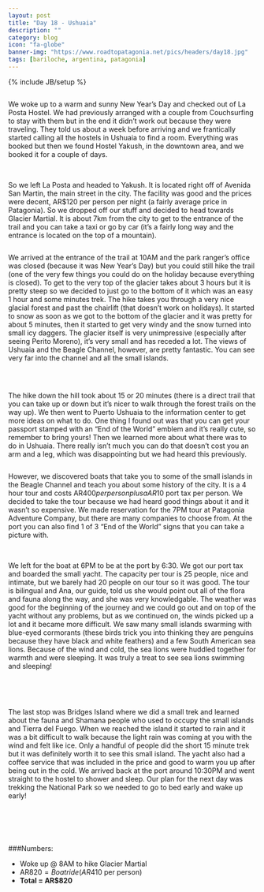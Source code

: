 ```yaml
---
layout: post
title: "Day 18 - Ushuaia"
description: ""
category: blog
icon: "fa-globe"
banner-img: "https://www.roadtopatagonia.net/pics/headers/day18.jpg"
tags: [bariloche, argentina, patagonia]
---
```

{% include JB/setup %}


<figure>
	<a class="fancybox" rel="one"  href="{{ site.pics.days }}/day18/pic03_o.jpg"><img src="{{ site.pics.days }}/day18/pic03.jpg" alt=""></a>
</figure>

We woke up to a warm and sunny New Year’s Day and checked out of La Posta Hostel. We had previously arranged with a couple from Couchsurfing to stay with them but in the end it didn’t work out because they were traveling. They told us about a week before arriving and we frantically started calling all the hostels in Ushuaia to find a room. Everything was booked but then we found Hostel Yakush, in the downtown area, and we booked it for a couple of days. 

<figure class="third">
	<a class="fancybox" rel="one" href="{{ site.pics.days }}/day18/pic21_o.jpg"><img src="{{ site.pics.days }}/day18/pic21_tb.jpg" alt=""></a>
	<a class="fancybox" rel="one" href="{{ site.pics.days }}/day18/pic22_o.jpg"><img src="{{ site.pics.days }}/day18/pic22_tb.jpg" alt=""></a>
	<a class="fancybox" rel="one" href="{{ site.pics.days }}/day18/pic23_o.jpg"><img src="{{ site.pics.days }}/day18/pic23_tb.jpg" alt=""></a>
</figure>

So we left La Posta  and headed to Yakush. It is located right off of Avenida San Martin, the main street in the city. The facility was good and the prices were decent, AR$120 per person per night (a fairly average price in Patagonia). So we dropped off our stuff and decided to head towards Glacier Martial. It is about 7km from the city to get to the entrance of the trail and you can take a taxi or go by car (it’s a fairly long way and the entrance is located on the top of a mountain). 

<figure>
	<a class="fancybox" rel="one"  href="{{ site.pics.days }}/day18/pic25_o.jpg"><img src="{{ site.pics.days }}/day18/pic25.jpg" alt=""></a>
</figure>

We arrived at the entrance of the trail at 10AM and the park ranger’s office was closed (because it was New Year’s Day) but you could still hike the trail (one of the very few things you could do on the holiday because everything is closed). To get to the very top of the glacier takes about 3 hours but it is pretty steep so we decided to just go to the bottom of it which was an easy 1 hour and some minutes trek. The hike takes you through a very nice glacial forest and past the chairlift (that doesn’t work on holidays). It started to snow as soon as we got to the bottom of the glacier and it was pretty for about 5 minutes, then it started to get very windy and the snow turned into small icy daggers. The glacier itself is very unimpressive (especially after seeing Perito Moreno), it’s very small and has receded a lot. The views of Ushuaia and the Beagle Channel, however, are pretty fantastic. You can see very far into the channel and all the small islands. 

<figure>
	<a class="fancybox" rel="one"  href="{{ site.pics.days }}/day18/pic01_o.jpg"><img src="{{ site.pics.days }}/day18/pic01.jpg" alt=""></a>
</figure>

<figure class="third">
	<a class="fancybox" rel="one" href="{{ site.pics.days }}/day18/pic24_o.jpg"><img src="{{ site.pics.days }}/day18/pic24_tb.jpg" alt=""></a>
	<a class="fancybox" rel="one" href="{{ site.pics.days }}/day18/pic27_o.jpg"><img src="{{ site.pics.days }}/day18/pic27_tb.jpg" alt=""></a>
	<a class="fancybox" rel="one" href="{{ site.pics.days }}/day18/pic26_o.jpg"><img src="{{ site.pics.days }}/day18/pic26_tb.jpg" alt=""></a>
</figure>

The hike down the hill took about 15 or 20 minutes (there is a direct trail that you can take up or down but it’s nicer to walk through the forest trails on the way up). We then went to Puerto Ushuaia to the information center to get more ideas on what to do. One thing I found out was that you can get your passport stamped with an “End of the World” emblem and it’s really cute, so remember to bring yours! Then we learned more about what there was to do in Ushuaia. There really isn’t much you can do that doesn’t cost you an arm and a leg, which was disappointing but we had heard this previously. 

<figure>
	<a class="fancybox" rel="one"  href="{{ site.pics.days }}/day18/pic02_o.jpg"><img src="{{ site.pics.days }}/day18/pic02.jpg" alt=""></a>
</figure>

However, we discovered boats that take you to some of the small islands in the Beagle Channel and teach you about some history of the city. It is a 4 hour tour and costs AR$400 per person plus a AR$10 port tax per person. We decided to take the tour because we had heard good things about it and it wasn’t so expensive. We made reservation for the 7PM tour at Patagonia Adventure Company, but there are many companies to choose from. At the port you can also find 1 of 3 “End of the World” signs that you can take a picture with. 

<figure class="third">
	<a class="fancybox" rel="one" href="{{ site.pics.days }}/day18/pic05_o.jpg"><img src="{{ site.pics.days }}/day18/pic05_tb.jpg" alt=""></a>
	<a class="fancybox" rel="one" href="{{ site.pics.days }}/day18/pic06_o.jpg"><img src="{{ site.pics.days }}/day18/pic06_tb.jpg" alt=""></a>
	<a class="fancybox" rel="one" href="{{ site.pics.days }}/day18/pic07_o.jpg"><img src="{{ site.pics.days }}/day18/pic07_tb.jpg" alt=""></a>
</figure>

We left for the boat at 6PM to be at the port by 6:30. We got our port tax and boarded the small yacht. The capacity per tour is 25 people, nice and intimate, but we barely had 20 people on our tour so it was good. The tour is bilingual and Ana, our guide, told us she would point out all of the flora and fauna along the way, and she was very knowledgable. The weather was good for the beginning of the journey and we could go out and on top of the yacht without any problems, but as we continued on, the winds picked up a lot and it became more difficult. We saw many small islands swarming with blue-eyed cormorants (these birds trick you into thinking they are penguins because they have black and white feathers) and a few South American sea lions. Because of the wind and cold, the sea lions were huddled together for warmth and were sleeping. It was truly a treat to see sea lions swimming and sleeping! 

<figure class="third">
	<a class="fancybox" rel="one" href="{{ site.pics.days }}/day18/pic08_o.jpg"><img src="{{ site.pics.days }}/day18/pic08_tb.jpg" alt=""></a>
	<a class="fancybox" rel="one" href="{{ site.pics.days }}/day18/pic09_o.jpg"><img src="{{ site.pics.days }}/day18/pic09_tb.jpg" alt=""></a>
	<a class="fancybox" rel="one" href="{{ site.pics.days }}/day18/pic10_o.jpg"><img src="{{ site.pics.days }}/day18/pic10_tb.jpg" alt=""></a>
</figure>

<figure class="third">
	<a class="fancybox" rel="one" href="{{ site.pics.days }}/day18/pic11_o.jpg"><img src="{{ site.pics.days }}/day18/pic11_tb.jpg" alt=""></a>
	<a class="fancybox" rel="one" href="{{ site.pics.days }}/day18/pic12_o.jpg"><img src="{{ site.pics.days }}/day18/pic12_tb.jpg" alt=""></a>
	<a class="fancybox" rel="one" href="{{ site.pics.days }}/day18/pic13_o.jpg"><img src="{{ site.pics.days }}/day18/pic13_tb.jpg" alt=""></a>
</figure>

The last stop was Bridges Island where we did a small trek and learned about the fauna and Shamana people who used to occupy the small islands and Tierra del Fuego. When we reached the island it started to rain and it was a bit difficult to walk because the light rain was coming at you with the wind and felt like ice. Only a handful of people did the short 15 minute trek but it was definitely worth it to see this small island. The yacht also had a coffee service that was included in the price and good to warm you up after being out in the cold. We arrived back at the port around 10:30PM and went straight to the hostel to shower and sleep. Our plan for the next day was trekking the National Park so we needed to go to bed early and wake up early! 

<figure>
	<a class="fancybox" rel="one"  href="{{ site.pics.days }}/day18/pic16_o.jpg"><img src="{{ site.pics.days }}/day18/pic16.jpg" alt=""></a>
</figure>


<figure class="third">
	<a class="fancybox" rel="one" href="{{ site.pics.days }}/day18/pic14_o.jpg"><img src="{{ site.pics.days }}/day18/pic14_tb.jpg" alt=""></a>
	<a class="fancybox" rel="one" href="{{ site.pics.days }}/day18/pic15_o.jpg"><img src="{{ site.pics.days }}/day18/pic15_tb.jpg" alt=""></a>
	<a class="fancybox" rel="one" href="{{ site.pics.days }}/day18/pic17_o.jpg"><img src="{{ site.pics.days }}/day18/pic17_tb.jpg" alt=""></a>
</figure>

<figure class="third">
	<a class="fancybox" rel="one" href="{{ site.pics.days }}/day18/pic18_o.jpg"><img src="{{ site.pics.days }}/day18/pic18_tb.jpg" alt=""></a>
	<a class="fancybox" rel="one" href="{{ site.pics.days }}/day18/pic19_o.jpg"><img src="{{ site.pics.days }}/day18/pic19_tb.jpg" alt=""></a>
	<a class="fancybox" rel="one" href="{{ site.pics.days }}/day18/pic20_o.jpg"><img src="{{ site.pics.days }}/day18/pic20_tb.jpg" alt=""></a>
</figure>





###Numbers:

* Woke up @ 8AM to hike Glacier Martial
* AR$820 = Boat ride (AR$410 per person)
* **Total = AR$820**